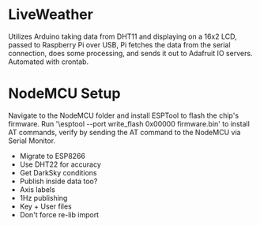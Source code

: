 # LiveWeather
Utilizes Arduino taking data from DHT11 and displaying on a 16x2 LCD, passed to Raspberry Pi over USB, Pi fetches the data from the serial connection, does some processing, and sends it out to Adafruit IO servers. Automated with crontab.

# NodeMCU Setup
Navigate to the NodeMCU folder and install ESPTool to flash the chip's firmware. Run '\esptool --port <port> write_flash 0x00000 firmware.bin' to install AT commands, verify by sending the AT command to the NodeMCU via Serial Monitor.

- Migrate to ESP8266
- Use DHT22 for accuracy
- Get DarkSky conditions
- Publish inside data too?
- Axis labels
- 1Hz publishing
- Key + User files
- Don't force re-lib import
